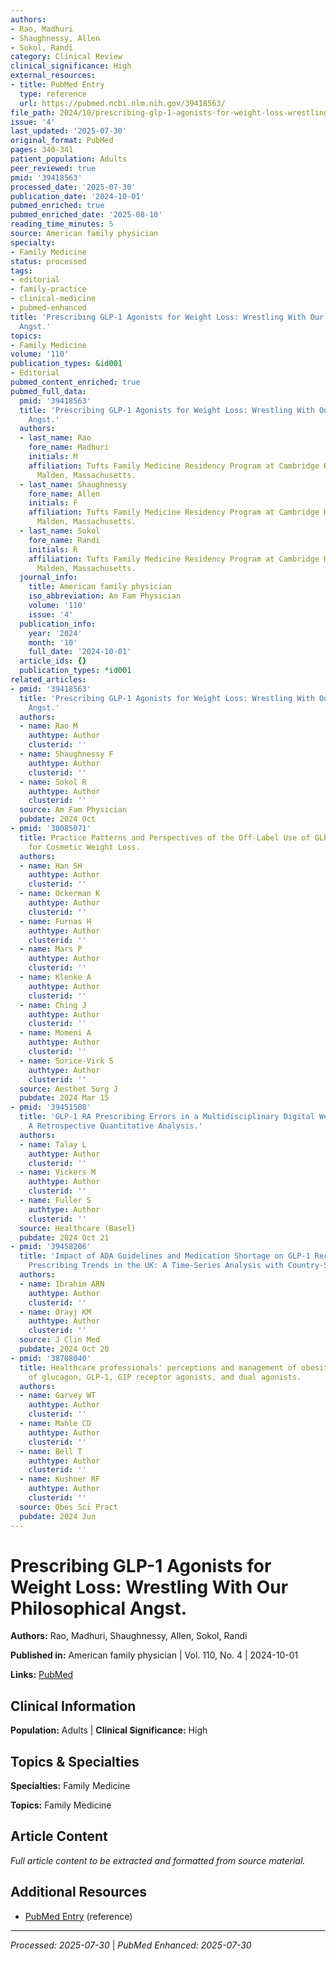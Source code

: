 ```yaml
---
authors:
- Rao, Madhuri
- Shaughnessy, Allen
- Sokol, Randi
category: Clinical Review
clinical_significance: High
external_resources:
- title: PubMed Entry
  type: reference
  url: https://pubmed.ncbi.nlm.nih.gov/39418563/
file_path: 2024/10/prescribing-glp-1-agonists-for-weight-loss-wrestling-with-ou.md
issue: '4'
last_updated: '2025-07-30'
original_format: PubMed
pages: 340-341
patient_population: Adults
peer_reviewed: true
pmid: '39418563'
processed_date: '2025-07-30'
publication_date: '2024-10-01'
pubmed_enriched: true
pubmed_enriched_date: '2025-08-10'
reading_time_minutes: 5
source: American family physician
specialty:
- Family Medicine
status: processed
tags:
- editorial
- family-practice
- clinical-medicine
- pubmed-enhanced
title: 'Prescribing GLP-1 Agonists for Weight Loss: Wrestling With Our Philosophical
  Angst.'
topics:
- Family Medicine
volume: '110'
publication_types: &id001
- Editorial
pubmed_content_enriched: true
pubmed_full_data:
  pmid: '39418563'
  title: 'Prescribing GLP-1 Agonists for Weight Loss: Wrestling With Our Philosophical
    Angst.'
  authors:
  - last_name: Rao
    fore_name: Madhuri
    initials: M
    affiliation: Tufts Family Medicine Residency Program at Cambridge Health Alliance,
      Malden, Massachusetts.
  - last_name: Shaughnessy
    fore_name: Allen
    initials: F
    affiliation: Tufts Family Medicine Residency Program at Cambridge Health Alliance,
      Malden, Massachusetts.
  - last_name: Sokol
    fore_name: Randi
    initials: R
    affiliation: Tufts Family Medicine Residency Program at Cambridge Health Alliance,
      Malden, Massachusetts.
  journal_info:
    title: American family physician
    iso_abbreviation: Am Fam Physician
    volume: '110'
    issue: '4'
  publication_info:
    year: '2024'
    month: '10'
    full_date: '2024-10-01'
  article_ids: {}
  publication_types: *id001
related_articles:
- pmid: '39418563'
  title: 'Prescribing GLP-1 Agonists for Weight Loss: Wrestling With Our Philosophical
    Angst.'
  authors:
  - name: Rao M
    authtype: Author
    clusterid: ''
  - name: Shaughnessy F
    authtype: Author
    clusterid: ''
  - name: Sokol R
    authtype: Author
    clusterid: ''
  source: Am Fam Physician
  pubdate: 2024 Oct
- pmid: '38085071'
  title: Practice Patterns and Perspectives of the Off-Label Use of GLP-1 Agonists
    for Cosmetic Weight Loss.
  authors:
  - name: Han SH
    authtype: Author
    clusterid: ''
  - name: Ockerman K
    authtype: Author
    clusterid: ''
  - name: Furnas H
    authtype: Author
    clusterid: ''
  - name: Mars P
    authtype: Author
    clusterid: ''
  - name: Klenke A
    authtype: Author
    clusterid: ''
  - name: Ching J
    authtype: Author
    clusterid: ''
  - name: Momeni A
    authtype: Author
    clusterid: ''
  - name: Sorice-Virk S
    authtype: Author
    clusterid: ''
  source: Aesthet Surg J
  pubdate: 2024 Mar 15
- pmid: '39451508'
  title: 'GLP-1 RA Prescribing Errors in a Multidisciplinary Digital Weight-Loss Service:
    A Retrospective Quantitative Analysis.'
  authors:
  - name: Talay L
    authtype: Author
    clusterid: ''
  - name: Vickers M
    authtype: Author
    clusterid: ''
  - name: Fuller S
    authtype: Author
    clusterid: ''
  source: Healthcare (Basel)
  pubdate: 2024 Oct 21
- pmid: '39458206'
  title: 'Impact of ADA Guidelines and Medication Shortage on GLP-1 Receptor Agonists
    Prescribing Trends in the UK: A Time-Series Analysis with Country-Specific Insights.'
  authors:
  - name: Ibrahim ARN
    authtype: Author
    clusterid: ''
  - name: Orayj KM
    authtype: Author
    clusterid: ''
  source: J Clin Med
  pubdate: 2024 Oct 20
- pmid: '38708040'
  title: Healthcare professionals' perceptions and management of obesity & knowledge
    of glucagon, GLP-1, GIP receptor agonists, and dual agonists.
  authors:
  - name: Garvey WT
    authtype: Author
    clusterid: ''
  - name: Mahle CD
    authtype: Author
    clusterid: ''
  - name: Bell T
    authtype: Author
    clusterid: ''
  - name: Kushner RF
    authtype: Author
    clusterid: ''
  source: Obes Sci Pract
  pubdate: 2024 Jun
---
```


# Prescribing GLP-1 Agonists for Weight Loss: Wrestling With Our Philosophical Angst.

**Authors:** Rao, Madhuri, Shaughnessy, Allen, Sokol, Randi

**Published in:** American family physician | Vol. 110, No. 4 | 2024-10-01

**Links:** [PubMed](https://pubmed.ncbi.nlm.nih.gov/39418563/)

## Clinical Information

**Population:** Adults | **Clinical Significance:** High

## Topics & Specialties

**Specialties:** Family Medicine

**Topics:** Family Medicine

## Article Content

*Full article content to be extracted and formatted from source material.*

## Additional Resources

- [PubMed Entry](https://pubmed.ncbi.nlm.nih.gov/39418563/) (reference)

---

*Processed: 2025-07-30* | *PubMed Enhanced: 2025-07-30*
